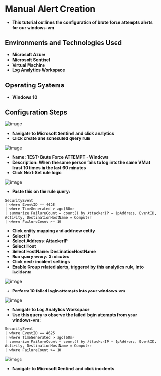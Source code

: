 <h1>Manual Alert Creation</h1>

- <b>This tutorial outlines the configuration of brute force attempts alerts for our windows-vm</b>

<h2>Environments and Technologies Used</h2>

- <b>Microsoft Azure</b> 
- <b>Microsoft Sentinel</b>
- <b>Virtual Machine</b>
- <b>Log Analytics Workspace</b>

<h2>Operating Systems</h2>

- <b>Windows 10</b>

<h2>Configuration Steps</h2>

![image](https://github.com/user-attachments/assets/e035c791-e657-4a6b-91ea-b44ab9afd94e)
- <b>Navigate to Microsoft Sentinel and click analytics</b>
- <b>Click create and scheduled query rule</b>

![image](https://github.com/user-attachments/assets/6606b270-8e95-4d08-8a9f-622626b1ea3a)
- <b>Name: TEST: Brute Force ATTEMPT - Windows</b>
- <b>Description: When the same person fails to log into the same VM at least 10 times in the last 60 minutes</b>
- <b>Click Next:Set rule logic</b>

![image](https://github.com/user-attachments/assets/bfc36842-9dd8-4922-ae33-59872566d605)
- <b>Paste this on the rule query:</b>
``` 
SecurityEvent
| where EventID == 4625
| where TimeGenerated > ago(60m)
| summarize FailureCount = count() by AttackerIP = IpAddress, EventID, Activity, DestinationHostName = Computer
| where FailureCount >= 10
```
- <b>Click entity mapping and add new entity</b>
- <b>Select IP</b>
- <b>Select Address: AttackerIP</b>
- <b>Select Host</b>
- <b>Select HostName: DestinationHostName</b>
- <b>Run query every: 5 minutes</b>
- <b>Click next: incident settings</b>
- <b>Enable Group related alerts, triggered by this analytics rule, into incidents</b>

![image](https://github.com/user-attachments/assets/2a01a39d-e45f-4ff8-8d0e-2e5f32a0143f)
- <b>Perform 10 failed login attempts into your windows-vm</b>

![image](https://github.com/user-attachments/assets/e7553ab4-b1fa-450b-8513-8e41c0ffd67a)
- <b>Navigate to Log Analytics Workspace</b>
- <b>Use this query to observe the failed login attempts from your windows-vm:</b>
```
SecurityEvent
| where EventID == 4625
| where TimeGenerated > ago(60m)
| summarize FailureCount = count() by AttackerIP = IpAddress, EventID, Activity, DestinationHostName = Computer
| where FailureCount >= 10
```

![image](https://github.com/user-attachments/assets/f052ba78-a37e-44f8-991f-d1582a8622fc)
- <b>Navigate to Microsoft Sentinel and click incidents</b>

